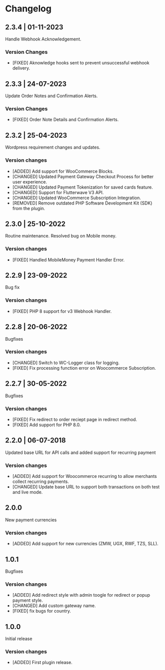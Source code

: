 # Changelog
## 2.3.4 | 01-11-2023
Handle Webhook Acknowledgement.
### Version Changes
- [FIXED] Aknowledge hooks sent to prevent unsuccessful webhook delivery.

## 2.3.3 | 24-07-2023
Update Order Notes and Confirmation Alerts.
### Version Changes
- [FIXED] Order Note Details and Confirmation Alerts.

## 2.3.2 | 25-04-2023
Wordpress requirement changes and updates.
### Version changes
- [ADDED] Add support for WooCommerce Blocks.
- [CHANGED] Updated Payment Gateway Checkout Process for better user experience.
- [CHANGED] Updated Payment Tokenization for saved cards feature.
- [CHANGED] Support for Flutterwave V3 API.
- [CHANGED] Updated WooCommerce Subscription Integration.
- [REMOVED] Remove outdated PHP Software Development Kit (SDK) from the plugin.


## 2.3.0 | 25-10-2022
Routine maintenance. Resolved bug on Mobile money.
### Version changes
- [FIXED] Handled MobileMoney Payment Handler Error.


## 2.2.9 | 23-09-2022
Bug fix
### Version changes
- [FIXED] PHP 8 support for v3 Webhook Handler.


## 2.2.8 | 20-06-2022
Bugfixes
### Version changes
- [CHANGED] Switch to WC-Logger class for logging.
- [FIXED] Fix processing function error on Woocommerce Subscription.


## 2.2.7 | 30-05-2022
Bugfixes
### Version changes
- [FIXED] Fix redirect to order reciept page in redirect method.
- [FIXED] Add support for PHP 8.0.



## 2.2.0 | 06-07-2018
Updated base URL for API calls and added support for recurring payment
### Version changes
- [ADDED] Add support for Woocommerce recurring to allow merchants collect recurring payments.
- [CHANGED] Update base URL to support both transactions on both test and live mode.



## 2.0.0
New payment currencies
### Version changes
- [ADDED] Add support for new currencies (ZMW, UGX, RWF, TZS, SLL).



## 1.0.1
Bugfixes
### Version changes
- [ADDED] Add redirect style with admin toogle for redirect or popup payment style.
- [CHANGED] Add custom gateway name.
- [FIXED] fix bugs for country.


## 1.0.0
Initial release
### Version changes
- [ADDED] First plugin release.
